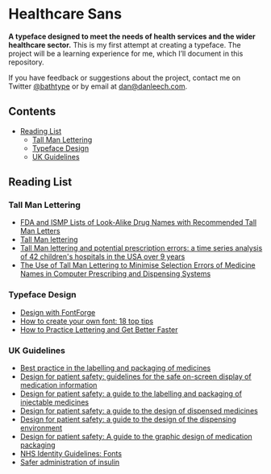 # Healthcare Sans

**A typeface designed to meet the needs of health services and the wider healthcare sector.** This is my first attempt at creating a typeface. The project will be a learning experience for me, which I’ll document in this repository.

If you have feedback or suggestions about the project, contact me on Twitter [@bathtype](https://twitter.com/bathtype) or by email at [dan@danleech.com](mailto:dan@danleech.com).

## Contents

- [Reading List](#reading-list)
	- [Tall Man Lettering](#tall-man-lettering)
	- [Typeface Design](#typeface-design)
	- [UK Guidelines](#uk-guidelines)

## Reading List

### Tall Man Lettering

- [FDA and ISMP Lists of
Look-Alike Drug Names with Recommended Tall Man Letters](https://www.ismp.org/tools/tallmanletters.pdf)
- [Tall Man lettering](https://en.wikipedia.org/wiki/Tall_Man_lettering)
- [Tall Man lettering and potential prescription errors: a time series analysis of 42 children's hospitals in the USA over 9 years](http://qualitysafety.bmj.com/content/25/4/233.full)
- [The Use of Tall Man Lettering to Minimise Selection Errors
of Medicine Names in Computer Prescribing and
Dispensing Systems](http://webarchive.nationalarchives.gov.uk/20130502102046/http://www.connectingforhealth.nhs.uk/systemsandservices/eprescribing/refdocs/tallman.pdf)

### Typeface Design

- [Design with FontForge](http://designwithfontforge.com/)
- [How to create your own font: 18 top tips](http://www.creativebloq.com/typography/design-your-own-typeface-8133919)
- [How to Practice Lettering and Get Better Faster](http://lettershoppe.com/how-to-practice-lettering-and-get-better-faster/)

### UK Guidelines

- [Best practice in the labelling and packaging of medicines](https://www.gov.uk/government/publications/best-practice-in-the-labelling-and-packaging-of-medicines)
- [Design for patient safety: guidelines for the safe on-screen display of medication information](http://www.nrls.npsa.nhs.uk/resources/collections/design-for-patient-safety/?entryid45=66713)
- [Design for patient safety: a guide to the labelling and packaging of injectable medicines](http://www.nrls.npsa.nhs.uk/resources/collections/design-for-patient-safety/?entryid45=59831)
- [Design for patient safety: a guide to the design of dispensed medicines](http://www.nrls.npsa.nhs.uk/resources/collections/design-for-patient-safety/?entryid45=59829)
- [Design for patient safety: a guide to the design of the dispensing environment](http://www.nrls.npsa.nhs.uk/resources/collections/design-for-patient-safety/?entryid45=59830)
- [Design for patient safety: A guide to the graphic design of medication packaging](http://www.nrls.npsa.nhs.uk/resources/collections/design-for-patient-safety/?entryid45=63053)
- [NHS Identity Guidelines: Fonts](https://www.england.nhs.uk/nhsidentity/identity-guidelines/fonts/)
- [Safer administration of insulin](http://www.nrls.npsa.nhs.uk/alerts/?entryid45=74287)